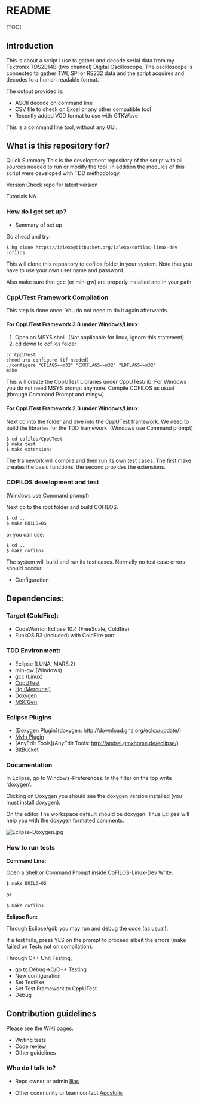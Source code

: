 # README #

[TOC]

## Introduction
This is about a script I use to gather and decode serial data from my Tektronix TDS2014B (two channel) Digital Oscilloscope.
The oscilloscope is connected to gather TWI, SPI or RS232 data and the script acquires and decodes to a human readable format.

The output provided is:

* ASCII decode on command line
* CSV file to check on Excel or any other compatible tool
* Recently added VCD format to use with GTKWave

This is a command line tool, without any GUI.


## What is this repository for? ##

Quick Summary
This is the development repository of the script with all sources needed to run or modify the tool.
In addition the modules of this script were developed with TDD methodology.

Version
Check repo for latest version

Tutorials
NA

### How do I get set up? ###

* Summary of set up

Go ahead and try:

```
$ hg clone https://ialexo@bitbucket.org/ialexo/cofilos-linux-dev cofilos
```

This will clone this repository to cofilos folder in your system.
Note that you have to use your own user name and password.

Also make sure that gcc (or min-gw) are properly installed and in your path.

### CppUTest Framework Compilation ###

This step is done once. You do not need to do it again afterwards.

#### For CppUTest Framework 3.8 under Windows/Linux: ####

 1. Open an MSYS shell. (Not applicable for linux, ignore this statement)
 2. cd down to cofilos folder

```
cd CppUTest
chmod u+x configure (if needed)
./configure "CFLAGS=-m32" "CXXFLAGS=-m32" "LDFLAGS=-m32"
make
```

This will create the CppUTest Libraries under CppUTest/lib.
For Windows you do not need MSYS prompt anymore. Compile COFILOS as usual (through Command Prompt and mingw).


#### For CppUTest Framework 2.3 under Windows/Linux: ####

Next cd into the folder and dive into the CppUTest framework.
We need to build the libraries for the TDD framework.
(Windows use Command prompt)

```
$ cd cofilos/CppUTest
$ make test
$ make extensions
```

The framework will compile and then run its own test cases.
The first make creates the basic functions, the second provides the extensions.

### COFILOS development and test ###
(Windows use Command prompt)

Next go to the root folder and build COFILOS.
```
$ cd ..
$ make BUILD=OS
```

or you can use:
```
$ cd ..
$ make cofilos
```

The system will build and run its test cases. Normally no test case errors should occcur.

* Configuration

## Dependencies: ##

### Target (ColdFire): ###
* CodeWarrior Eclipse 10.4 (FreeScale, Coldfire)
* FunkOS R3 (included) with ColdFire port

### TDD Environment: ###
* Eclipse (LUNA, MARS.2)
* min-gw (Windows)
* gcc (Linux)
* [CppUTest](http://cpputest.github.io/)
* [Hg (Mercurial)](https://www.mercurial-scm.org/)
* [Doxygen](http://www.stack.nl/~dimitri/doxygen/) 
* [MSCGen](http://www.mcternan.me.uk/mscgen/) 

### Eclipse Plugins ###

* [Doxygen Plugin](doxygen: http://download.gna.org/eclox/update/)
* [Myln Plugin](http://download.eclipse.org/mylyn/incubator/4.4)
* [AnyEdit Tools](AnyEdit Tools: http://andrei.gmxhome.de/eclipse/)
* [BitBucket](http://babelserver.org/mylyn-bitbucket/)

### Documentation ###
In Eclipse, go to Windows-Preferences.
In the filter on the top write 'doxygen'.

Clicking on Doxygen you should see the doxygen version installed (you must install doxygen).

On the editor The workspace default should be doxygen. Thus Eclipse will help you with the doxygen formated comments.

![Eclipse-Doxygen.jpg](https://bitbucket.org/repo/XBXBMo/images/1194398750-Eclipse-Doxygen.jpg)


### How to run tests ###
**Command Line:**

Open a Shell or Command Prompt inside CoFILOS-Linux-Dev
Write:

```
$ make BUILD=OS
```
or
```
$ make cofilos
```

**Eclipse Run:**

Through Eclipse/gdb you may run and debug the code (as usual).

If a test fails, press YES on the prompt to proceed albeit the errors (make failed on Tests not on compilation).

Through C++ Unit Testing, 

 * go to Debug->C/C++ Testing
 * New configuration
 * Set TestExe
 * Set Test Framework to CppUTest
 * Debug



## Contribution guidelines ##

Please see the WiKi pages.

* Writing tests
* Code review
* Other guidelines

### Who do I talk to? ###

* Repo owner or admin
[Ilias](https://bitbucket.org/ialexo/)

* Other community or team contact
[Apostolis](https://bitbucket.org/akatran/)